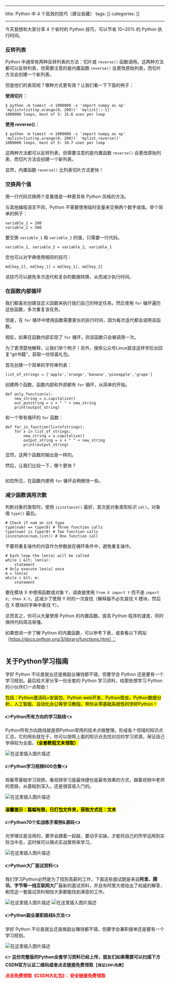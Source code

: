 
--- 
title:  Python 中 4 个高效的技巧（建议收藏） 
tags: []
categories: [] 

---
今天我想和大家分享 4 个省时的 Python 技巧，可以节省 10~20% 的 Python 执行时间。

### 反转列表

Python 中通常有两种反转列表的方法：切片或 `reverse()` 函数调用。这两种方法都可以反转列表，但需要注意的是内置函数 `reverse()` 会更改原始列表，而切片方法会创建一个新列表。

但是他们的表现呢？哪种方式更有效？让我们看一下下面的例子：

**使用切片：**

```
$ python -m timeit -n 1000000 -s 'import numpy as np' 'mylist=list(np.arange(0, 200))' 'mylist[::-1]'
1000000 loops, best of 5: 15.6 usec per loop

```

**使用 reverse()：**

```
$ python -m timeit -n 1000000 -s 'import numpy as np' 'mylist=list(np.arange(0, 200))' 'mylist.reverse()'
1000000 loops, best of 5: 10.7 usec per loop

```

这两种方法都可以反转列表，但需要注意的是内置函数 `reverse()` 会更改原始列表，而切片方法会创建一个新列表。

显然，内置函数 `reverse()` 比列表切片方法更快！

### 交换两个值

用一行代码交换两个变量值是一种更具有 Python 风格的方法。

与其他编程语言不同，Python 不需要使用临时变量来交换两个数字或值。举个简单的例子：

```
variable_1 = 100 
variable_2 = 500

```

要交换 `variable_1` 和 `variable_2` 的值，只需要一行代码。

```
variable_1, variable_2 = variable_2, variable_1

```

您也可以对字典使用相同的技巧：

```
md[key_2], md[key_1] = md[key_1], md[key_2]

```

该技巧可以避免多次迭代和复杂的数据转换，从而减少执行时间。

### 在函数内部循环

我们都喜欢创建自定义函数来执行我们自己的特定任务。然后使用 `for` 循环遍历这些函数，多次重复该任务。

但是，在 `for` 循环中使用函数需要更长的执行时间，因为每次迭代都会调用该函数。

相反，如果在函数内部实现了 `for` 循环，则该函数只会被调用一次。

为了更清楚地解释，让我们举个例子！另外，搜索公众号Linux就该这样学后台回复“git书籍”，获取一份惊喜礼包。

首先创建一个简单的字符串列表：

```
list_of_strings = ['apple','orange','banana','pineapple','grape']

```

创建两个函数，函数内部和外部都有 `for` 循环，从简单的开始。

```
def only_function(x):
    new_string = x.capitalize()
    out_putstring = x + " " + new_string
    print(output_string)

```

和一个带有循环的 `for` 函数：

```
def for_in_function(listofstrings):
    for x in list_of_strings:
        new_string = x.capitalize()
        output_string = x + " " + new_string
        print(output_string)

```

显然，这两个函数的输出是一样的。

然后，让我们比较一下，哪个更快？

<img src="https://img-blog.csdnimg.cn/img_convert/d5302d5cccface93d0ee27e00f4bd16d.png" alt="">

如您所见，在函数内使用 `for` 循环会稍微快一些。

### 减少函数调用次数

判断对象的类型时，使用 `isinstance()` 最好，其次是对象类型标识 `id()`，对象值 `type()` 最后。

```
# Check if num an int type
type(num) == type(0) # Three function calls
type(num) is type(0) # Two function calls
isinstance(num,(int)) # One function call

```

不要将重复操作的内容作为参数放在循环条件中，避免重复操作。

```
# Each loop the len(a) will be called
while i &lt; len(a):
    statement
# Only execute len(a) once
m = len(a)
while i &lt; m:
    statement

```

要在模块 X 中使用函数或对象 Y，请直接使用 `from X import Y` 而不是 `import X; then X.Y`。这减少了使用 Y 时的一次查找（解释器不必先查找 X 模块，然后在 X 模块的字典中查找 Y）。

总而言之，你可以大量使用 Python 的内置函数。提高 Python 程序的速度，同时保持代码简洁易懂。

如果想进一步了解 Python 的内置函数，可以参考下表，或查看以下网站（https://docs.python.org/3/library/functions.html）：

<img src="https://img-blog.csdnimg.cn/img_convert/6bff6cf813df94a8b6ce1de1cc0d96b0.png" alt="">

## 关于Python学习指南

学好 Python 不论是就业还是做副业赚钱都不错，但要学会 Python 还是要有一个学习规划。最后给大家分享一份全套的 Python 学习资料，给那些想学习 Python 的小伙伴们一点帮助！

<mark>包括：Python激活码+安装包、Python web开发，Python爬虫，Python数据分析，人工智能、自动化办公等学习教程。带你从零基础系统性的学好Python！</mark>

#### 👉Python所有方向的学习路线👈

Python所有方向路线就是把Python常用的技术点做整理，形成各个领域的知识点汇总，它的用处就在于，你可以按照上面的知识点去找对应的学习资源，保证自己学得较为全面。<mark>**（全套教程文末领取）**</mark>

<img src="https://img-blog.csdnimg.cn/3c4ee87941694f3789398db3d52a2637.png#pic_center" alt="在这里插入图片描述">

#### 👉Python学习视频600合集👈

观看零基础学习视频，看视频学习是最快捷也是最有效果的方式，跟着视频中老师的思路，从基础到深入，还是很容易入门的。

<img src="https://img-blog.csdnimg.cn/64c89bf6293d4699bf7ee8f34b9e69fd.png#pic_center" alt="在这里插入图片描述">

#### <mark>温馨提示：篇幅有限，已打包文件夹，获取方式在：文末</mark>

#### 👉Python70个实战练手案例&amp;源码👈

光学理论是没用的，要学会跟着一起敲，要动手实操，才能将自己的所学运用到实际当中去，这时候可以搞点实战案例来学习。

<img src="https://img-blog.csdnimg.cn/2017b67544f94e8898db755e2703224a.png#pic_center" alt="在这里插入图片描述">

#### 👉Python大厂面试资料👈

我们学习Python必然是为了找到高薪的工作，下面这些面试题是来自**阿里、腾讯、字节等一线互联网大厂**最新的面试资料，并且有阿里大佬给出了权威的解答，刷完这一套面试资料相信大家都能找到满意的工作。

<img src="https://img-blog.csdnimg.cn/3055c54d3224495987c589f150324d73.png#pic_center" alt="在这里插入图片描述">

<img src="https://img-blog.csdnimg.cn/b0751719fe914aec8c8d09f62f772e44.png#pic_center" alt="在这里插入图片描述">

#### 👉Python副业兼职路线&amp;方法👈

学好 Python 不论是就业还是做副业赚钱都不错，但要学会兼职接单还是要有一个学习规划。

<img src="https://img-blog.csdnimg.cn/01bcd7cbfd6d43fb85ef410766735154.png#pic_center" alt="在这里插入图片描述">

**👉** **这份完整版的Python全套学习资料已经上传，朋友们如果需要可以扫描下方CSDN官方认证二维码或者点击链接免费领取**【**`保证100%免费`**】

<font color="red">**点击免费领取《CSDN大礼包》： 安全链接免费领取**</font>
